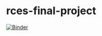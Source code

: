 # rces-final-project

<!--- [![Binder](https://mybinder.org/badge_logo.svg)](https://mybinder.org/v2/gh/aandishah/rces-final-project.git/HEAD?labpath=ASamara_Final_Project.ipynb) ---> 

[![Binder](https://mybinder.org/badge_logo.svg)](https://mybinder.org/hub/user-redirect/git-pull?repo=https%3A%2F%2Fgithub.com%2Fpangeo-data%2Fpangeo-docker-images.git&urlpath=lab%2Ftree%2Fpangeo-docker-images.git%2FASamara_Final_Project.ipynb&branch=2022.09.21)